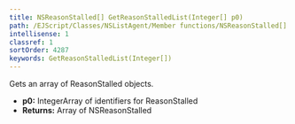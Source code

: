 ```yaml
---
title: NSReasonStalled[] GetReasonStalledList(Integer[] p0)
path: /EJScript/Classes/NSListAgent/Member functions/NSReasonStalled[] GetReasonStalledList(Integer[] p_0)
intellisense: 1
classref: 1
sortOrder: 4287
keywords: GetReasonStalledList(Integer[])
---
```


Gets an array of ReasonStalled objects.


* **p0:** IntegerArray of identifiers for ReasonStalled
* **Returns:** Array of NSReasonStalled


